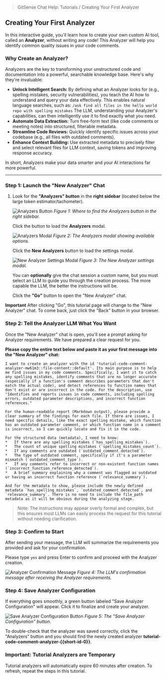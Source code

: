 <!--
Component: Using Your First Analyzer Tutorial
Block-UUID: {{GS-UUID}}
Parent-UUID: cee7a173-793f-4a36-b172-5707ff0f16e4
Version: 1.4.0
Description: Guides the user through running a custom LLM-powered Analyzer on sample code using the Context Builder.
Language: Markdown
Created-at: 2025-08-03T03:25:32.539Z
Authors: Gemini 2.5 Flash Thinking (v1.0.0), Gemini 2.5 Flash Thinking (v1.1.0), Gemini 2.5 Flash Thinking (v1.2.0), Gemini 2.5 Flash Thinking (v1.3.0), Gemini 2.5 Flash Thinking (v1.4.0)
-->


> GitSense Chat Help: Tutorials / Creating Your First Analyzer

## Creating Your First Analyzer

In this interactive guide, you'll learn how to create your own custom AI tool, called an **Analyzer**, without writing any code! This Analyzer will help you identify common quality issues in your code comments.

### Why Create an Analyzer?

Analyzers are the key to transforming your unstructured code and documentation into a powerful, searchable knowledge base. Here's why they're invaluable:

*   **Unlock Intelligent Search:** By defining what an Analyzer looks for (e.g., spelling mistakes, security vulnerabilities), you teach the AI how to understand and query your data effectively. This enables natural language searches, such as:
    `/ask find all files in the hello world repo with spelling mistakes`
    The LLM, understanding your Analyzer's capabilities, can then intelligently use it to find exactly what you need.
*   **Automate Data Extraction:** Turn free-form text (like code comments or meeting notes) into structured, filterable metadata.
*   **Streamline Code Reviews:** Quickly identify specific issues across your codebase (e.g., all files with outdated comments).
*   **Enhance Context Building:** Use extracted metadata to precisely filter and select relevant files for LLM context, saving tokens and improving response accuracy.

In short, Analyzers make your data smarter and your AI interactions far more powerful.

---

### Step 1: Launch the "New Analyzer" Chat

1.  Look for the **"Analyzers" button** in the **right sidebar** (located below the large token estimator/tachometer).

    ![Analyzers Button]({{base-uri}}/creating-your-first-analyzer-analyzers-button-bordered.png)
    *Figure 1: Where to find the Analyzers button in the right sidebar.*

    Click the button to load the **Analyzers** modal.

    ![Analyzers Modal]({{base-uri}}/creating-your-first-analyzer-analyzers-modal-bordered.png)
    *Figure 2: The Analyzers modal showing available options.*

    Click the **New Analyzers** button to load the settings modal.

    ![New Analyzer Settings Modal]({{base-uri}}/creating-your-first-analyzer-new-analyzer-settings-modal-bordered.png)
    *Figure 3: The New Analyzer settings modal.*

    You can **optionally** give the chat session a custom name, but you must select an LLM to guide you through the creation process. The more capable the LLM, the better the instructions will be.

    Click the **"Go"** button to open the "New Analyzer" chat.

**Important** After clicking "Go", this tutorial page will change to the "New Analyzer" chat. To come back, just click the "Back" button in your browser.

### Step 2: Tell the Analyzer LLM What You Want

Once the "New Analyzer" chat is open, you'll see a prompt asking for Analyzer requirements. We have prepared a clear request for you.

**Please copy the entire text below and paste it as your first message into the "New Analyzer" chat:**

```
I want to create an analyzer with the id 'tutorial-code-comment-analyzer-mw61m3::file-content::default'. Its main purpose is to help me find issues in my code comments. Specifically, I want it to catch any spelling mistakes, identify comments that are no longer accurate (especially if a function's comment describes parameters that don't match the actual code), and detect references to function names that don't exist or are incorrect in the code. For the description, use "Identifies and reports issues in code comments, including spelling errors, outdated parameter descriptions, and incorrect function references."

For the human-readable report (Markdown output), please provide a clear summary of the findings for each file. If there are issues, I need specific details, like the exact spelling mistake, which function has an outdated parameter comment, or which function name in a comment is incorrect, so I can quickly locate and fix it in the code.

For the structured data (metadata), I need to know:
*   If there are any spelling mistakes (`has_spelling_mistakes`).
*   The count of unique spelling mistakes (`spelling_mistakes_count`).
*   If any comments are outdated (`outdated_comment_detected`).
*   The type of outdated comment, specifically if it's a parameter mismatch (`outdated_comment_type`).
*   If any comments refer to incorrect or non-existent function names (`incorrect_function_reference_detected`).
*   A brief summary explaining why a comment was flagged as outdated or having an incorrect function reference (`relevance_summary`).

And for the metadata to show, please include the newly defined metadata `has_spelling_mistakes`, `outdated_comment_detected`, and `relevance_summary`. There is no need to include the file_path metadata as it will be obvious during the analyzing stage.
```

> Note: The instructions may appear overly formal and complex, but this ensures most LLMs can easily process the request for this tutorial without needing clarification.

### Step 3: Confirm to Start

After sending your message, the LLM will summarize the requirements you provided and ask for your confirmation.

Please type `yes` and press Enter to confirm and proceed with the Analyzer creation.

![Analyzer Confirmation Message]({{base-uri}}/creating-your-first-analyzer-confirmation-bordered.png)
*Figure 4: The LLM's confirmation message after receiving the Analyzer requirements.*

### Step 4: Save Analyzer Configuration

If everything goes smoothly, a green button labeled "Save Analyzer Configuration" will appear. Click it to finalize and create your analyzer.

![Save Analyzer Configuration Button]({{base-uri}}/creating-your-first-analyzer-save-button-bordered.png)
*Figure 5: The "Save Analyzer Configuration" button.*

To double-check that the analyzer was saved correctly, click the "Analyzers" button and you should find the newly created analyzer **tutorial-code-comment-analyzer-{{short-id-0}}**.

### Important: Tutorial Analyzers are Temporary

Tutorial analyzers will automatically expire 60 minutes after creation. To refresh, repeat the steps in this tutorial.

